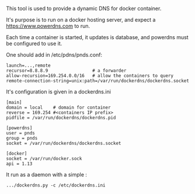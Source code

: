 This tool is used to provide a dynamic DNS for docker container.

It's purpose is to run on a docker hosting server, and expect a https://www.powerdns.com to run.

Each time a container is started, it updates is database, and powerdns must be configured to use it.

One should add in /etc/pdns/pnds.conf:

    launch=...,remote
    recursor=8.8.8.9                 # a forwarder
    allow-recursion=169.254.0.0/16   # allow the containers to query
    remote-connection-string=unix:path=/var/run/dockerdns/dockerdns.socket
    

It's configuration is given in a dockerdns.ini

    [main]
    domain = local    # domain for container
    reverse = 169.254 #<containers IP prefix>
    pidfile = /var/run/dockerdns/dockerdns.pid
    
    [powerdns]
    user = pnds
    group = pnds
    socket = /var/run/dockerdns/dockerdns.socket
    
    [docker]
    socket = /var/run/docker.sock
    api = 1.13
 
It run as a daemon with a simple :

    .../dockerdns.py -c /etc/dockerdns.ini